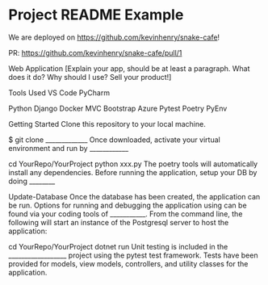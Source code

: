 # Project README Example

We are deployed on https://github.com/kevinhenry/snake-cafe!

PR: https://github.com/kevinhenry/snake-cafe/pull/1

Web Application
[Explain your app, should be at least a paragraph. What does it do? Why should I use? Sell your product!]

Tools Used
VS Code PyCharm

Python
Django
Docker
MVC
Bootstrap
Azure
Pytest
Poetry
PyEnv

Getting Started
Clone this repository to your local machine.

$ git clone _____________
Once downloaded, activate your virtual environment and run by ____________

cd YourRepo/YourProject
python xxx.py
The poetry tools will automatically install any dependencies. Before running the application, setup your DB by doing ________

Update-Database
Once the database has been created, the application can be run. Options for running and debugging the application using can be found via your coding tools of ___________. From the command line, the following will start an instance of the Postgresql server to host the application:

cd YourRepo/YourProject
dotnet run
Unit testing is included in the __________________ project using the pytest test framework. Tests have been provided for models, view models, controllers, and utility classes for the application.
